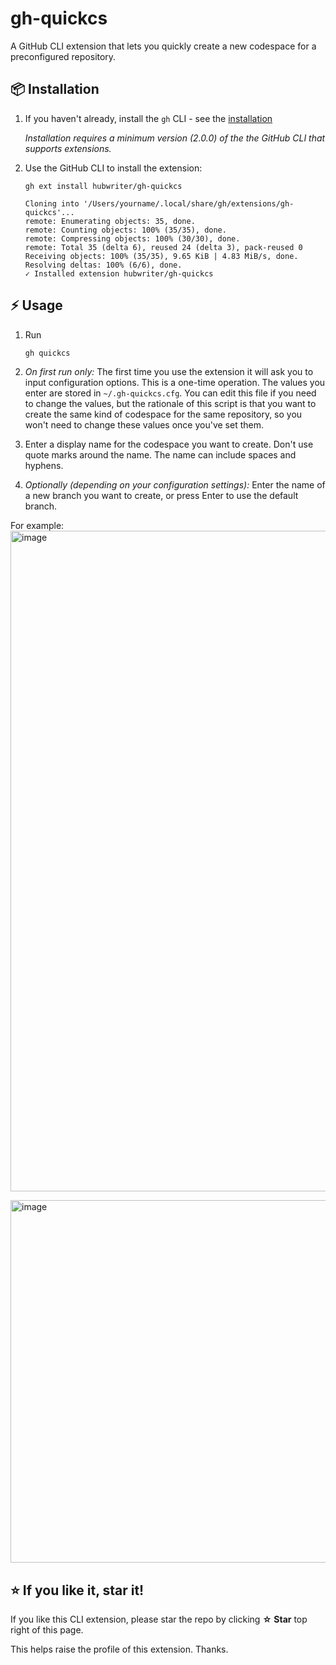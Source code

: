 # gh-quickcs

A GitHub CLI extension that lets you quickly create a new codespace for a preconfigured repository.

## 📦 Installation

1. If you haven't already, install the `gh` CLI - see the [installation](https://github.com/cli/cli#installation)

   _Installation requires a minimum version (2.0.0) of the the GitHub CLI that supports extensions._

1. Use the GitHub CLI to install the extension:

   ```
   gh ext install hubwriter/gh-quickcs
   
   Cloning into '/Users/yourname/.local/share/gh/extensions/gh-quickcs'...
   remote: Enumerating objects: 35, done.
   remote: Counting objects: 100% (35/35), done.
   remote: Compressing objects: 100% (30/30), done.
   remote: Total 35 (delta 6), reused 24 (delta 3), pack-reused 0
   Receiving objects: 100% (35/35), 9.65 KiB | 4.83 MiB/s, done.
   Resolving deltas: 100% (6/6), done.
   ✓ Installed extension hubwriter/gh-quickcs
   ```

## ⚡️ Usage

1. Run

   ```sh
   gh quickcs
   ```

1. _On first run only:_ The first time you use the extension it will ask you to input configuration options. This is a one-time operation. The values you enter are stored in `~/.gh-quickcs.cfg`. You can edit this file if you need to change the values, but the rationale of this script is that you want to create the same kind of codespace for the same repository, so you won't need to change these values once you've set them.
1. Enter a display name for the codespace you want to create. Don't use quote marks around the name. The name can include spaces and hyphens.
1. _Optionally (depending on your configuration settings):_ Enter the name of a new branch you want to create, or press Enter to use the default branch.

For example:<br>
<img width="1057" alt="image" src="https://user-images.githubusercontent.com/54933897/216063640-2d773aae-595e-45c2-9f07-05ce256dc50c.png">

<img width="580" alt="image" src="https://user-images.githubusercontent.com/54933897/216062894-b88986a4-39e8-49ea-969c-93704c81c8d6.png">

## ⭐ If you like it, star it!

If you like this CLI extension, please star the repo by clicking **☆ Star** top right of this page.

This helps raise the profile of this extension. Thanks.
